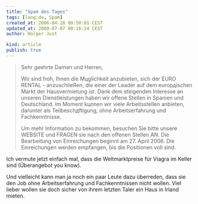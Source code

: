 ```yaml
---
title: "Spam des Tages"
tags: [lang:de, Spam]
created_at: 2006-04-28 08:50:01 CEST
updated_at: 2009-07-07 00:16:24 CEST
author: Holger Just

kind: article
publish: true
---
```


>Sehr geehrte Damen und Herren,
>
>Wir sind froh, Ihnen die Mцglichkeit anzubieten, sich der EURO RENTAL - anzuschlieЯen, die einer der Leader auf dem europдischen Markt der Hausvermietung ist. Dank dem steigenden Interesse an unseren Dienstleistungen haben wir offene Stellen in Spanien und Deutschland. Im Moment kцnnen wir viele Arbeitsstellen anbieten, darunter als Teilbeschдftigung, ohne Arbeitserfahrung und Fachkenntnisse.
>
>Um mehr Information zu bekommen, besuchen Sie bitte unsere WEBSITE und FRAGEN sie nach den offenen Stellen AN. Die Bearbeitung von Einreichungen beginnt am 27. April 2006. Die Einreichungen werden empfangen, bis die Positionen voll sind.

Ich vermute jetzt einfach mal, dass die Weltmarktpreise für Viagra im Keller sind (Überangebot you know).

Und vielleicht kann man ja noch ein paar Leute dazu überreden, dass sie den Job ohne Arbeitserfahrung und Fachkenntnissen nicht wollen. Viel lieber wollen sie doch sicher von ihrem letzten Taler ein Haus in Irland mieten.